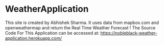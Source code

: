 # WeatherApplication
This site is created by Abhishek Sharma. It uses data from mapbox.com and openweathermap and return the Real Time Weather Forecast !
The Source Code For This Application can be accessed at: https://nobleblack-weather-application.herokuapp.com/

